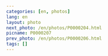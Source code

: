 ```yaml
---
categories: [en, photos]
lang: en
layout: photo
next_photo: /en/photos/P0000204.html
picname: P0000207
prev_photo: /en/photos/P0000206.html
tags: []
---
```


